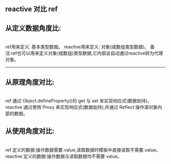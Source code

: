 ## reactive 对比 ref

<div>
    <div>
        <h2>从定义数据角度比: </h2>
        <br>
        <span>ref用来定义: 基本类型数据。</span>
        <span>reactive用来定义: 对象(或数组类型数据)。</span>
        <span>备注:ref也可以用来定义对象(或数组)类型数据,它内部会自动通过reactive转为代理对象。</span>
    </div>
    <hr>
    <div>
        <h2>从原理角度对比:</h2>
        <br>
        <span> ref 通过 Object.defineProperty()的 get 与 set 来实现响应式(数据劫持)。</span>
        <span>reactive 通过使用 Proxy 来实现响应式(数据劫持),并通过 Reflect 操作源对象内部的数据。</span>
    </div>
    <div>
        <h2>从使用角度对比:</h2>
        <br>
        <span>ref 定义的数据:操作数据需要.value,读取数据时模板中直接读取不需要.value。</span>
        <span>reactive 定义的数据:操作数据与读取数据均不需要 value。</span>
    </div>
</div>
